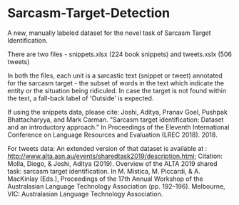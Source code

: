 # Sarcasm-Target-Detection
A new, manually labeled dataset for the novel task of Sarcasm Target Identification.

There are two files - snippets.xlsx (224 book snippets) and tweets.xslx (506 tweets)

In both the files, each unit is a sarcastic text (snippet or tweet) annotated for the sarcasm target - the subset of words in the text which indicate the entity or the situation being ridiculed. In case the target is not found within the text, a fall-back label of 'Outside' is expected.

If using the snippets data, please cite: Joshi, Aditya, Pranav Goel, Pushpak Bhattacharyya, and Mark Carman. "Sarcasm target identification: Dataset and an introductory approach." In Proceedings of the Eleventh International Conference on Language Resources and Evaluation (LREC 2018). 2018.

For tweets data: An extended version of that dataset is available at : http://www.alta.asn.au/events/sharedtask2019/description.html; 
Citation: Molla, Diego, & Joshi, Aditya (2019). Overview of the ALTA 2019 shared task: sarcasm target identification. In M. Mistica, M. Piccardi, & A. MacKinlay (Eds.), Proceedings of the 17th Annual Workshop of the Australasian Language Technology Association (pp. 192–196). Melbourne, VIC: Australasian Language Technology Association.


